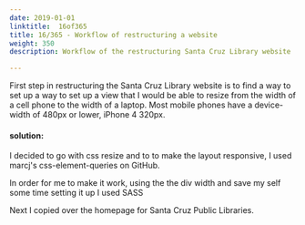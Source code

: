 ```yaml
---
date: 2019-01-01
linktitle:  16of365
title: 16/365 - Workflow of restructuring a website
weight: 350
description: Workflow of the restructuring Santa Cruz Library website

--- 
```


First step in restructuring the Santa Cruz Library website is to find a way to set up a way to set up a view that I would be able to resize from the width of a cell phone to the width of a laptop. Most mobile phones have a device-width of 480px or lower, iPhone 4 320px.

#### solution: 
I decided to go with css resize and to to make the layout responsive, I used marcj's css-element-queries on GitHub. 

In order for me to make it work, using the the div width and save my self some time setting it up I used SASS

Next I copied over the homepage for Santa Cruz Public Libraries.
